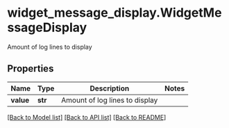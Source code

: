# widget_message_display.WidgetMessageDisplay

Amount of log lines to display
## Properties
Name | Type | Description | Notes
------------ | ------------- | ------------- | -------------
**value** | **str** | Amount of log lines to display | 

[[Back to Model list]](README.md#documentation-for-models) [[Back to API list]](README.md#documentation-for-api-endpoints) [[Back to README]](README.md)



